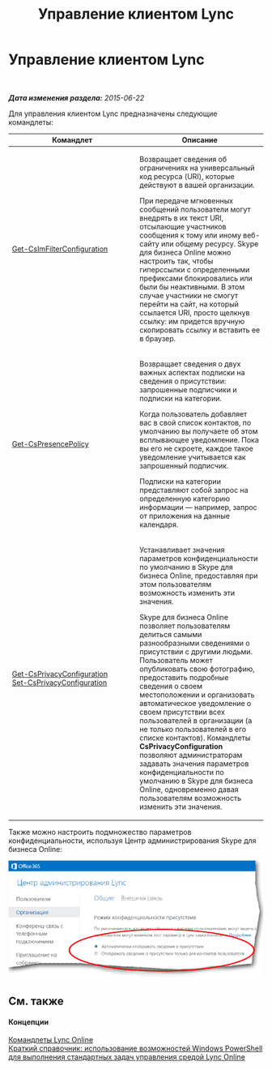 ﻿---
title: Управление клиентом Lync
TOCTitle: Управление клиентом Lync
ms:assetid: d1ccc7b6-99ff-4ffd-bd29-9088fb8fe837
ms:mtpsurl: https://technet.microsoft.com/ru-ru/library/Dn362847(v=OCS.15)
ms:contentKeyID: 56270623
ms.date: 06/01/2017
mtps_version: v=OCS.15
ms.translationtype: HT
---

# Управление клиентом Lync

 

_**Дата изменения раздела:** 2015-06-22_

Для управления клиентом Lync предназначены следующие командлеты:


<table>
<colgroup>
<col style="width: 50%" />
<col style="width: 50%" />
</colgroup>
<thead>
<tr class="header">
<th>Командлет</th>
<th>Описание</th>
</tr>
</thead>
<tbody>
<tr class="odd">
<td><p><a href="get-csimfilterconfiguration.md">Get-CsImFilterConfiguration</a></p></td>
<td><p>Возвращает сведения об ограничениях на универсальный код ресурса (URI), которые действуют в вашей организации.</p>
<p>При передаче мгновенных сообщений пользователи могут внедрять в их текст URI, отсылающие участников сообщения к тому или иному веб-сайту или общему ресурсу. Skype для бизнеса Online можно настроить так, чтобы гиперссылки с определенными префиксами блокировались или были бы неактивными. В этом случае участники не смогут перейти на сайт, на который ссылается URI, просто щелкнув ссылку: им придется вручную скопировать ссылку и вставить ее в браузер.</p></td>
</tr>
<tr class="even">
<td><p><a href="get-cspresencepolicy.md">Get-CsPresencePolicy</a></p></td>
<td><p>Возвращает сведения о двух важных аспектах подписки на сведения о присутствии: запрошенные подписчики и подписки на категории.</p>
<p>Когда пользователь добавляет вас в свой список контактов, по умолчанию вы получаете об этом всплывающее уведомление. Пока вы его не скроете, каждое такое уведомление учитывается как запрошенный подписчик.</p>
<p>Подписки на категории представляют собой запрос на определенную категорию информации — например, запрос от приложения на данные календаря.</p></td>
</tr>
<tr class="odd">
<td><p><a href="get-csprivacyconfiguration.md">Get-CsPrivacyConfiguration</a><br />
<a href="set-csprivacyconfiguration.md">Set-CsPrivacyConfiguration</a></p></td>
<td><p>Устанавливает значения параметров конфиденциальности по умолчанию в Skype для бизнеса Online, предоставляя при этом пользователям возможность изменить эти значения.</p>
<p>Skype для бизнеса Online позволяет пользователям делиться самыми разнообразными сведениями о присутствии с другими людьми. Пользователь может опубликовать свою фотографию, предоставить подробные сведения о своем местоположении и организовать автоматическое уведомление о своем присутствии всех пользователей в организации (а не только пользователей в его списке контактов). Командлеты <strong>CsPrivacyConfiguration</strong> позволяют администраторам задавать значения параметров конфиденциальности по умолчанию в Skype для бизнеса Online, одновременно давая пользователям возможность изменить эти значения.</p></td>
</tr>
</tbody>
</table>


Также можно настроить подмножество параметров конфиденциальности, используя Центр администрирования Skype для бизнеса Online:

![Центр администрирования Lync, параметры частного режима присутствия](images/Dn362847.eb206b74-844d-4a7b-b1b3-0cfcb6e3614b(OCS.15).png "Центр администрирования Lync, параметры частного режима присутствия")

## См. также

#### Концепции

[Командлеты Lync Online](the-skype-for-business-online-cmdlets.md)  
[Краткий справочник: использование возможностей Windows PowerShell для выполнения стандартных задач управления средой Lync Online](quick-reference-using-windows-powershell-to-do-common-skype-for-business-online-management-tasks.md)

